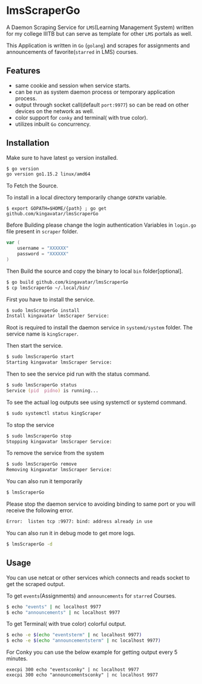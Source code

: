 # lmsScraperGo

A Daemon Scraping Service for `LMS`(Learning Management System) written for my college IIITB but can serve as template for other `LMS` portals as well.

This Application is written in `Go` (`golang`) and scrapes for assignments and announcements of favorite(`starred` in LMS) courses.

## Features

-   same cookie and session when service starts.
-   can be run as system daemon process or temporary application process.
-   output through socket call(default `port:9977`) so can be read on other devices on the network as well.
-   color support for `conky` and terminal( with true color).
-   utilizes inbuilt `Go` concurrency.

## Installation

Make sure to have latest `go` version installed.


```zsh
$ go version
go version go1.15.2 linux/amd64
```

To Fetch the Source.

To install in a local directory temporarily change `GOPATH` variable.

```
$ export GOPATH=$HOME/{path} ; go get github.com/kingavatar/lmsScraperGo

```
Before Building please change the login authentication Variables in `login.go` file present in `scraper` folder.

```go
var (
	username = "XXXXXX"
	password = "XXXXXX"
)
```
Then Build the source and copy the binary to local `bin` folder[optional].

```bash
$ go build github.com/kingavatar/lmsScraperGo
$ cp lmsScraperGo ~/.local/bin/
```

First you have to install the service.

```zsh
$ sudo lmsScraperGo install
Install kingavatar lmsScraper Service:                                  [  OK  ]
```

Root is required to install the daemon service in `systemd/system` folder. The service name is `kingScraper`.


Then start the service.

```zsh
$ sudo lmsScraperGo start
Starting kingavatar lmsScraper Service:                                 [  OK  ]
```

Then to see the service pid run with the status command.
```zsh
$ sudo lmsScraperGo status
Service (pid  pidno) is running...
```

To see the actual log outputs see using systemctl or systemd command.
```zsh
$ sudo systemctl status kingScraper
```

To stop the service
```zsh
$ sudo lmsScraperGo stop
Stopping kingavatar lmsScraper Service:                                 [  OK  ]
```

To remove the service from the system
```zsh
$ sudo lmsScraperGo remove
Removing kingavatar lmsScraper Service:                                 [  OK  ]
```

You can also run it temporarily
```zsh
$ lmsScraperGo
```
Please stop the daemon service to avoiding binding to same port or you will receive the following error.

```zsh
Error:  listen tcp :9977: bind: address already in use
``` 

You can also run it in debug mode to get more logs.
```zsh
$ lmsScraperGo -d
```
## Usage

You can use netcat or other services which connects and reads socket to get the scraped output.

To get `events`(Assignments) and `announcements` for `starred` Courses.
```zsh
$ echo "events" | nc localhost 9977
$ echo "announcements" | nc localhost 9977
```
To get Terminal( with true color) colorful output.

```zsh
$ echo -e $(echo "eventsterm" | nc localhost 9977)
$ echo -e $(echo "announcementsterm" | nc localhost 9977)
```

For Conky you can use the below example for getting output every 5 minutes.
```conky
execpi 300 echo "eventsconky" | nc localhost 9977
execpi 300 echo "announcementsconky" | nc localhost 9977
```
